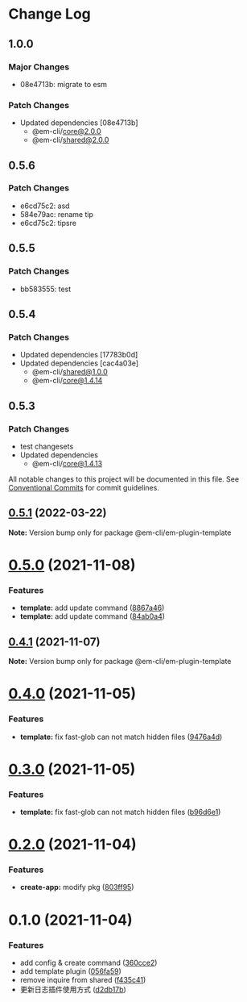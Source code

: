 # Change Log

## 1.0.0

### Major Changes

- 08e4713b: migrate to esm

### Patch Changes

- Updated dependencies [08e4713b]
  - @em-cli/core@2.0.0
  - @em-cli/shared@2.0.0

## 0.5.6

### Patch Changes

- e6cd75c2: asd
- 584e79ac: rename tip
- e6cd75c2: tipsre

## 0.5.5

### Patch Changes

- bb583555: test

## 0.5.4

### Patch Changes

- Updated dependencies [17783b0d]
- Updated dependencies [cac4a03e]
  - @em-cli/shared@1.0.0
  - @em-cli/core@1.4.14

## 0.5.3

### Patch Changes

- test changesets
- Updated dependencies
  - @em-cli/core@1.4.13

All notable changes to this project will be documented in this file.
See [Conventional Commits](https://conventionalcommits.org) for commit guidelines.

## [0.5.1](https://github.com/edisonLzy/em-cli/compare/@em-cli/em-plugin-template@0.5.0...@em-cli/em-plugin-template@0.5.1) (2022-03-22)

**Note:** Version bump only for package @em-cli/em-plugin-template

# [0.5.0](https://github.com/edisonLzy/mono-cli/compare/@em-cli/em-plugin-template@0.4.1...@em-cli/em-plugin-template@0.5.0) (2021-11-08)

### Features

- **template:** add update command ([8867a46](https://github.com/edisonLzy/mono-cli/commit/8867a4612f7cccbcd8e4c38a858a96f56b28e4b7))
- **template:** add update command ([84ab0a4](https://github.com/edisonLzy/mono-cli/commit/84ab0a4c9671faf6d327398086e027589af8d1ad))

## [0.4.1](https://github.com/edisonLzy/mono-cli/compare/@em-cli/em-plugin-template@0.4.0...@em-cli/em-plugin-template@0.4.1) (2021-11-07)

**Note:** Version bump only for package @em-cli/em-plugin-template

# [0.4.0](https://github.com/edisonLzy/mono-cli/compare/@em-cli/em-plugin-template@0.3.0...@em-cli/em-plugin-template@0.4.0) (2021-11-05)

### Features

- **template:** fix fast-glob can not match hidden files ([9476a4d](https://github.com/edisonLzy/mono-cli/commit/9476a4dd4c86092a948de5afeebe0b2655b94e37))

# [0.3.0](https://github.com/edisonLzy/mono-cli/compare/@em-cli/em-plugin-template@0.2.0...@em-cli/em-plugin-template@0.3.0) (2021-11-05)

### Features

- **template:** fix fast-glob can not match hidden files ([b96d6e1](https://github.com/edisonLzy/mono-cli/commit/b96d6e180fda91e7b8fec5e444ec4313646d790d))

# [0.2.0](https://github.com/edisonLzy/mono-cli/compare/@em-cli/em-plugin-template@0.1.0...@em-cli/em-plugin-template@0.2.0) (2021-11-04)

### Features

- **create-app:** modify pkg ([803ff95](https://github.com/edisonLzy/mono-cli/commit/803ff95fcba3816e49a99ea037b69b0ba7ca1f32))

# 0.1.0 (2021-11-04)

### Features

- add config & create command ([360cce2](https://github.com/edisonLzy/mono-cli/commit/360cce2055824602ea705a7de6a57e3d39249718))
- add template plugin ([056fa59](https://github.com/edisonLzy/mono-cli/commit/056fa591344847f7ba799827360a0ce9d189753f))
- remove inquire from shared ([f435c41](https://github.com/edisonLzy/mono-cli/commit/f435c416f6bd1c331b59843b24b753dd7aaca4db))
- 更新日志插件使用方式 ([d2db17b](https://github.com/edisonLzy/mono-cli/commit/d2db17bb5a4c4a5f48681ce57932936794110cb5))
